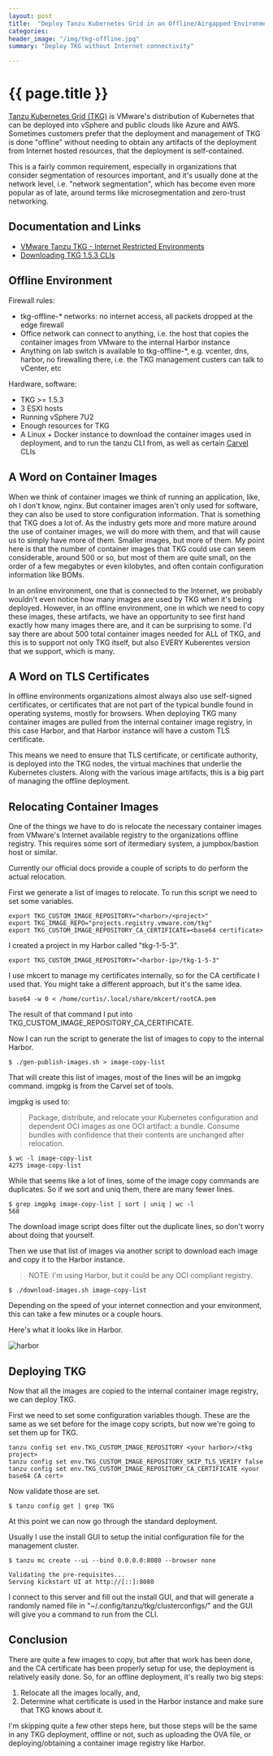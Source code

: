 ```yaml
---
layout: post
title:  "Deploy Tanzu Kubernetes Grid in an Offline/Airgapped Environment"
categories:
header_image: "/img/tkg-offline.jpg"
summary: "Deploy TKG without Internet connectivity"

---
```


# {{ page.title }}

[Tanzu Kubernetes Grid (TKG)](https://tanzu.vmware.com/kubernetes-grid/) is VMware's distribution of Kubernetes that can be deployed into vSphere and public clouds like Azure and AWS. Sometimes customers prefer that the deployment and management of TKG is done "offline" without needing to obtain any artifacts of the deployment from Internet hosted resources, that the deployment is self-contained.

This is a fairly common requirement, especially in organizations that consider segmentation of resources important, and it's usually done at the network level, i.e. "network segmentation", which has become even more popular as of late, around terms like microsegmentation and zero-trust networking.

## Documentation and Links

* [VMware Tanzu TKG - Internet Restricted Environments](https://docs.vmware.com/en/VMware-Tanzu-Kubernetes-Grid/1.5/vmware-tanzu-kubernetes-grid-15/GUID-mgmt-clusters-airgapped-environments.html)
* [Downloading TKG 1.5.3 CLIs](https://customerconnect.vmware.com/en/downloads/details?downloadGroup=TKG-153&productId=988&rPId=88185)

## Offline Environment

Firewall rules:

* tkg-offline-* networks: no internet access, all packets dropped at the edge firewall
* Office network can connect to anything, i.e. the host that copies the container images from VMware to the internal Harbor instance
* Anything on lab switch is available to tkg-offline-*, e.g. vcenter, dns, harbor, no firewalling there, i.e. the TKG management custers can talk to vCenter, etc

Hardware, software:

* TKG >= 1.5.3
* 3 ESXI hosts
* Running vSphere 7U2
* Enough resources for TKG
* A Linux + Docker instance to download the container images used in deployment, and to run the tanzu CLI from, as well as certain [Carvel](https://carvel.dev) CLIs

## A Word on Container Images

When we think of container images we think of running an application, like, oh I don't know, nginx. But container images aren't only used for software, they can also be used to store configuration information. That is something that TKG does a lot of. As the industry gets more and more mature around the use of container images, we will do more with them, and that will cause us to simply have more of them. Smaller images, but more of them. My point here is that the number of container images that TKG could use can seem considerable, around 500 or so, but most of them are quite small, on the order of a few megabytes or even kilobytes, and often contain configuration information like BOMs.

In an online environment, one that is connected to the Internet, we probably wouldn't even notice how many images are used by TKG when it's being deployed. However, in an offline environment, one in which we need to copy these images, these artifacts, we have an opportunity to see first hand exactly how many images there are, and it can be surprising to some. I'd say there are about 500 total container images needed for ALL of TKG, and this is to support not only TKG itself, but also EVERY Kuberentes version that we support, which is many. 

## A Word on TLS Certificates

In offline environments organizations almost always also use self-signed certificates, or certificates that are not part of the typical bundle found in operating systems, mostly for browsers. When deploying TKG many container images are pulled from the internal container image registry, in this case Harbor, and that Harbor instance will have a custom TLS certificate.

This means we need to ensure that TLS certificate, or certificate authority, is deployed into the TKG nodes, the virtual machines that underlie the Kubernetes clusters. Along with the various image artifacts, this is a big part of managing the offline deployment.

## Relocating Container Images

One of the things we have to do is relocate the necessary container images from VMware's Internet available registry to the organizations offline registry. This requires some sort of itermediary system, a jumpbox/bastion host or similar.

Currently our official docs provide a couple of scripts to do perform the actual relocation.

First we generate a list of images to relocate.  To run this script we need to set some variables.

```
export TKG_CUSTOM_IMAGE_REPOSITORY="<harbor>/<project>"
export TKG_IMAGE_REPO="projects.registry.vmware.com/tkg"
export TKG_CUSTOM_IMAGE_REPOSITORY_CA_CERTIFICATE=<base64 certificate>
```

I created a project in my Harbor called "tkg-1-5-3".

```
export TKG_CUSTOM_IMAGE_REPOSITORY="<harbor-ip>/tkg-1-5-3"
```

I use mkcert to manage my certificates internally, so for the CA certificate I used that. You might take a different approach, but it's the same idea.

```
base64 -w 0 < /home/curtis/.local/share/mkcert/rootCA.pem
```

The result of that command I put into TKG_CUSTOM_IMAGE_REPOSITORY_CA_CERTIFICATE.

Now I can run the script to generate the list of images to copy to the internal Harbor.

```
$ ./gen-publish-images.sh > image-copy-list
```

That will create this list of images, most of the lines will be an imgpkg command. imgpkg is from the Carvel set of tools.

imgpkg is used to:

>Package, distribute, and relocate your Kubernetes configuration and dependent OCI images as one OCI artifact: a bundle. Consume bundles with confidence that their contents are unchanged after relocation.

```
$ wc -l image-copy-list 
4275 image-copy-list
```

While that seems like a lot of lines, some of the image copy commands are duplicates. So if we sort and uniq them, there are many fewer lines.

```
$ grep imgpkg image-copy-list | sort | uniq | wc -l
568
```

The download image script does filter out the duplicate lines, so don't worry about doing that yourself.

Then we use that list of images via another script to download each image and copy it to the Harbor instance.

>NOTE: I'm using Harbor, but it could be any OCI compliant registry.


```
$ ./download-images.sh image-copy-list
```

Depending on the speed of your internet connection and your environment, this can take a few minutes or a couple hours.

Here's what it looks like in Harbor.

![harbor](/img/tkg-offline-1.jpg)

## Deploying TKG

Now that all the images are copied to the internal container image registry, we can deploy TKG.

First we need to set some configuration variables though. These are the same as we set before for the image copy scripts, but now we're going to set them up for TKG.

```
tanzu config set env.TKG_CUSTOM_IMAGE_REPOSITORY <your harbor>/<tkg project>
tanzu config set env.TKG_CUSTOM_IMAGE_REPOSITORY_SKIP_TLS_VERIFY false
tanzu config set env.TKG_CUSTOM_IMAGE_REPOSITORY_CA_CERTIFICATE <your base64 CA cert>
```

Now validate those are set.

```
$ tanzu config get | grep TKG
```

At this point we can now go through the standard deployment.

Usually I use the install GUI to setup the initial configuration file for the management cluster.

```
$ tanzu mc create --ui --bind 0.0.0.0:8080 --browser none

Validating the pre-requisites...
Serving kickstart UI at http://[::]:8080
```

I connect to this server and fill out the install GUI, and that will generate a randomly named file in "~/.config/tanzu/tkg/clusterconfigs/" and the GUI will give you a command to run from the CLI.

## Conclusion

There are quite a few images to copy, but after that work has been done, and the CA certificate has been properly setup for use, the deployment is relatively easily done. So, for an offline deployment, it's really two big steps: 

1. Relocate all the images locally, and,
2. Determine what certificate is used in the Harbor instance and make sure that TKG knows about it.

I'm skipping quite a few other steps here, but those steps will be the same in any TKG deployment, offline or not, such as uploading the OVA file, or deploying/obtaining a container image registry like Harbor.